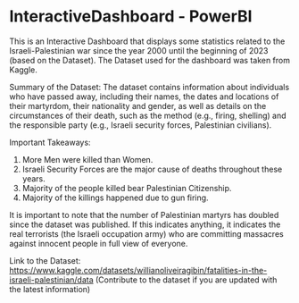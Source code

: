 # InteractiveDashboard - PowerBI
This is an Interactive Dashboard that displays some statistics related to the Israeli-Palestinian war since the year 2000 until the beginning of 2023 (based on the Dataset). The Dataset used for the dashboard was taken from Kaggle.

Summary of the Dataset:
The dataset contains information about individuals who have passed away, including their names, the dates and locations of their martyrdom, their nationality and gender, as well as details on the circumstances of their death, such as the method (e.g., firing, shelling) and the responsible party (e.g., Israeli security forces, Palestinian civilians).

Important Takeaways:
1. More Men were killed than Women.
2. Israeli Security Forces are the major cause of deaths throughout these years.
3. Majority of the people killed bear Palestinian Citizenship.
4. Majority of the killings happened due to gun firing.

It is important to note that the number of Palestinian martyrs has doubled since the dataset was published. If this indicates anything, it indicates the real terrorists (the Israeli occupation army) who are committing massacres against innocent people in full view of everyone.

Link to the Dataset:
https://www.kaggle.com/datasets/willianoliveiragibin/fatalities-in-the-israeli-palestinian/data 
(Contribute to the dataset if you are updated with the latest information)
